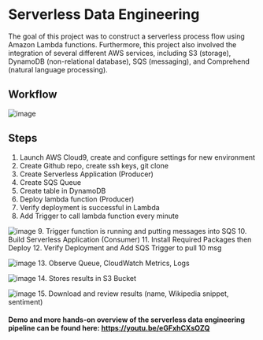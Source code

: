 # Serverless Data Engineering

The goal of this project was to construct a serverless process flow using Amazon Lambda functions. Furthermore, this project also involved the integration of several different AWS services, including S3 (storage), DynamoDB (non-relational database), SQS (messaging), and Comprehend (natural language processing).

## Workflow
![image](https://user-images.githubusercontent.com/46541929/79709242-b3ff2b00-828f-11ea-9eaf-0fb28e587d38.png)

## Steps
1. Launch AWS Cloud9, create and configure settings for new environment
2. Create Github repo, create ssh keys, git clone
3. Create Serverless Application (Producer)
4. Create SQS Queue
5. Create table in DynamoDB
6. Deploy lambda function (Producer)
7. Verify deployment is successful in Lambda
8. Add Trigger to call lambda function every minute

![image](https://user-images.githubusercontent.com/46541929/79709968-9632c580-8291-11ea-8a25-85b5d767e3eb.png)
9. Trigger function is running and putting messages into SQS
10. Build Serverless Application (Consumer)
11. Install Required Packages then Deploy
12. Verify Deployment and Add SQS Trigger to pull 10 msg

![image](https://user-images.githubusercontent.com/46541929/79709979-9cc13d00-8291-11ea-8dc9-ba875cac73d9.png)
13. Observe Queue, CloudWatch Metrics, Logs

![image](https://user-images.githubusercontent.com/46541929/79709988-a054c400-8291-11ea-8962-540fa9a3bcf4.png)
14. Stores results in S3 Bucket

![image](https://user-images.githubusercontent.com/46541929/79709995-a5b20e80-8291-11ea-8916-f81361382e6c.png)
15. Download and review results (name, Wikipedia snippet, sentiment)

#### Demo and more hands-on overview of the serverless data engineering pipeline can be found here: https://youtu.be/eGFxhCXsOZQ
